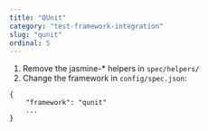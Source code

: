 ```yaml
---
title: "QUnit"
category: "test-framework-integration"
slug: "qunit"
ordinal: 5
---
```


1. Remove the jasmine-* helpers in `spec/helpers/`
2. Change the framework in `config/spec.json`:
```
{
    "framework": "qunit"
    ...
}
```
